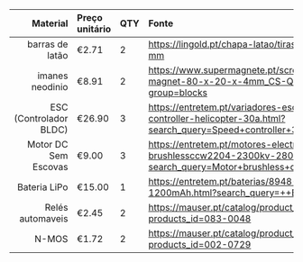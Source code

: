 | Material | Preço unitário | QTY | Fonte |
| -----: | :----- | :----- | :---- | 
| barras de latão | €2.71 | 2 | https://lingold.pt/chapa-latao/tiras-de-chapa-em-latao-15-mm |
| imanes neodinio | €8.91 | 2 | https://www.supermagnete.pt/screw-on-magnets/block-magnet-80-x-20-x-4mm_CS-Q-80-20-04-N?group=blocks |
| ESC (Controlador BLDC) | €26.90 | 3 | https://entretem.pt/variadores-esc-bec/326-speed-controller-helicopter-30a.html?search_query=Speed+controller+30A+3+motor&results=1859 |
| Motor DC Sem Escovas | €9.00 | 3 | https://entretem.pt/motores-electricos/15556-motor-brushlessccw2204-2300kv-280mm-un.html?search_query=Motor+brushless+drone&results=1714 |
| Bateria LiPo | €15.00 | 1 | https://entretem.pt/baterias/8948-Bateria-lipo-74v-1200mAh.html?search_query=++Bateria+3S&results=769 |
| Relés automaveis | €2.45 | 2 | https://mauser.pt/catalog/product_info.php?products_id=083-0048 |
| N-MOS | €1.72 | 2 | https://mauser.pt/catalog/product_info.php?products_id=002-0729 |
